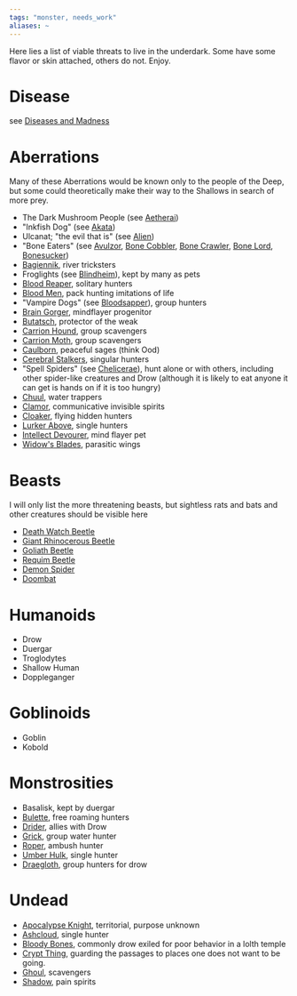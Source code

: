 ```yaml
---
tags: "monster, needs_work"
aliases: ~
---
```


Here lies a list of viable threats to live in the underdark. Some have some flavor or skin attached, others do not. Enjoy.

# Disease

see [Diseases and Madness](https://www.5esrd.com/gamemastering/diseases/)

# Aberrations

Many of these Aberrations would be known only to the people of the Deep, but some could theoretically make their way to the Shallows in search of more prey.

* The Dark Mushroom People (see [Aetherai](https://www.5esrd.com/database/creature/aetherai/))
* "Inkfish Dog" (see [Akata](https://www.5esrd.com/database/creature/akata/))
* Ulcanat; "the evil that is" (see [Alien](https://www.5esrd.com/database/creature/alien/))
* "Bone Eaters" (see [Avulzor](https://www.5esrd.com/database/creature/avulzor/), [Bone Cobbler](https://www.5esrd.com/database/creature/bone-cobbler/), [Bone Crawler](https://www.5esrd.com/database/creature/bone-crawler/), [Bone Lord](https://www.5esrd.com/database/creature/bone-lord/), [Bonesucker](https://www.5esrd.com/database/creature/bonesucker/))
* [Bagiennik](https://www.5esrd.com/database/creature/bagiennik-3pp/), river tricksters
* Froglights (see [Blindheim](https://www.5esrd.com/database/creature/blindheim/)), kept by many as pets 
* [Blood Reaper](https://www.5esrd.com/database/creature/blood-reaper/), solitary hunters
* [Blood Men](https://www.5esrd.com/database/creature/bloodman/), pack hunting imitations of life
* "Vampire Dogs" (see [Bloodsapper](https://www.5esrd.com/database/creature/bloodsapper/)), group hunters
* [Brain Gorger](https://www.5esrd.com/database/creature/brain-gorger/), mindflayer progenitor
* [Butatsch](https://www.5esrd.com/database/creature/butatsch/), protector of the weak
* [Carrion Hound](https://www.5esrd.com/database/creature/carrion-hound/), group scavengers
* [Carrion Moth](https://www.5esrd.com/database/creature/carrion-moth/), group scavengers
* [Caulborn](https://www.5esrd.com/database/creature/caulborn/), peaceful sages (think Ood)
* [Cerebral Stalkers](https://www.5esrd.com/database/creature/cerebral-stalker/), singular hunters
* "Spell Spiders" (see [Chelicerae](https://www.5esrd.com/database/creature/chelicerae-3pp/)), hunt alone or with others, including other spider-like creatures and Drow (although it is likely to eat anyone it can get is hands on if it is too hungry)
* [Chuul](https://www.5esrd.com/database/creature/chuul/), water trappers
* [Clamor](https://www.5esrd.com/database/creature/clamor/), communicative invisible spirits
* [Cloaker](https://www.5esrd.com/database/creature/cloaker/), flying hidden hunters
* [Lurker Above](https://www.5esrd.com/database/creature/lurker-above/), single hunters
* [Intellect Devourer](https://www.5esrd.com/database/creature/intellect-devourer/), mind flayer pet
* [Widow's Blades](https://www.5esrd.com/database/creature/widows-blades/), parasitic wings

# Beasts

I will only list the more threatening beasts, but sightless rats and bats and other creatures should be visible here

* [Death Watch Beetle](https://www.5esrd.com/database/creature/beetle-death-watch/)
* [Giant Rhinocerous Beetle](https://www.5esrd.com/database/creature/beetle-giant-rhinoceros/)
* [Goliath Beetle](https://www.5esrd.com/database/creature/beetle-goliath/)
* [Requim Beetle](https://www.5esrd.com/database/creature/beetle-requiem/)
* [Demon Spider](https://www.5esrd.com/database/creature/demon-spider/)
* [Doombat](https://www.5esrd.com/database/creature/doombat/)

# Humanoids

* Drow
* Duergar
* Troglodytes
* Shallow Human
* Doppleganger

# Goblinoids

* Goblin
* Kobold

# Monstrosities

* Basalisk, kept by duergar
* [Bulette](https://www.dndbeyond.com/monsters/bulette), free roaming hunters
* [Drider](https://www.dndbeyond.com/monsters/drider), allies with Drow
* [Grick](https://www.dndbeyond.com/monsters/grick), group water hunter
* [Roper](https://www.dndbeyond.com/monsters/roper), ambush hunter
* [Umber Hulk](https://www.aidedd.org/dnd/monstres.php?vo=umber-hulk), single hunter
* [Draegloth](https://www.kassoon.com/dnd/monster-stat-block/409/draegloth/), group hunters for drow

# Undead

* [Apocalypse Knight](https://www.5esrd.com/database/creature/apocalypse-knight/), territorial, purpose unknown
* [Ashcloud](https://www.5esrd.com/database/creature/ashcloud/), single hunter
* [Bloody Bones](https://www.5esrd.com/database/creature/bloody-bones-3/), commonly drow exiled for poor behavior in a lolth temple
* [Crypt Thing](https://www.5esrd.com/database/creature/crypt-thing/), guarding the passages to places one does not want to be going.
* [Ghoul](https://www.dndbeyond.com/monsters/ghoul), scavengers
* [Shadow](https://www.5esrd.com/database/creature/overshadow/), pain spirits
